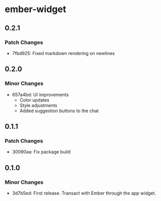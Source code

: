 # ember-widget

## 0.2.1

### Patch Changes

- 7fbd925: Fixed markdown rendering on newlines

## 0.2.0

### Minor Changes

- 657a4bd: UI improvements
  - Color updates
  - Style adjustments
  - Added suggestion buttons to the chat

## 0.1.1

### Patch Changes

- 30090aa: Fix package build

## 0.1.0

### Minor Changes

- 3d7b5ed: First release. Transact with Ember through the app widget.
